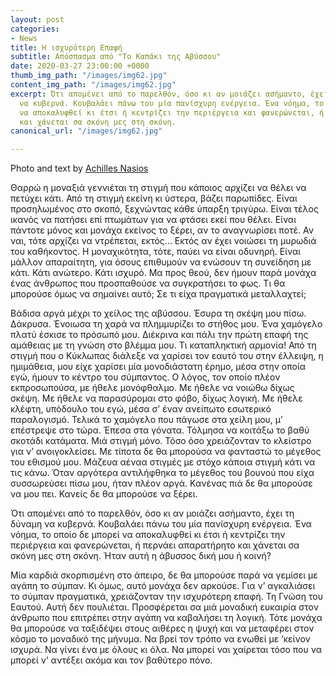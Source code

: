 ```yaml
---
layout: post
categories:
- News
title: Η ισχυρότερη Επαφή
subtitle: Απόσπασμα από "Το Καπάκι της Αβύσσου"
date: 2020-03-27 23:00:00 +0000
thumb_img_path: "/images/img62.jpg"
content_img_path: "/images/img62.jpg"
excerpt: Ότι απομένει από το παρελθόν, όσο κι αν μοιάζει ασήμαντο, έχει τη δύναμη
  να κυβερνά. Κουβαλάει πάνω του μία πανίσχυρη ενέργεια. Ένα νόημα, το οποίο δε μπορεί
  να αποκαλυφθεί κι έτσι ή κεντρίζει την περιέργεια και φανερώνεται, ή περνάει απαρατήρητο
  και χάνεται σα σκόνη μες στη σκόνη.
canonical_url: "/images/img62.jpg"

---
```

Photo and text by <a href="https://anikon.org/" target="blank">Achilles Nasios</a>

Θαρρώ η μοναξιά γεννιέται τη στιγμή που κάποιος αρχίζει να θέλει να πετύχει κάτι. Από τη στιγμή εκείνη κι ύστερα, βάζει παρωπίδες. Είναι προσηλωμένος στο σκοπό, ξεχνώντας κάθε ύπαρξη τριγύρω. Είναι τέλος ικανός να πατήσει επί πτωμάτων για να φτάσει εκεί που θέλει. Είναι πάντοτε μόνος και μονάχα εκείνος το ξέρει, αν το αναγνωρίσει ποτέ. Αν ναι, τότε αρχίζει να ντρέπεται, εκτός... Εκτός αν έχει νοιώσει τη μυρωδιά του καθήκοντος. Η μοναχικότητα, τότε, παύει να είναι οδυνηρή. Είναι μάλλον απαραίτητη, για όσους επιθυμούν να ενώσουν τη συνείδηση με κάτι. Κάτι ανώτερο. Κάτι ισχυρό. Μα προς θεού, δεν ήμουν παρά μονάχα ένας άνθρωπος που προσπαθούσε να συγκρατήσει το φως. Τι θα μπορούσε όμως να σημαίνει αυτό; Σε τι είχα πραγματικά μεταλλαχτεί;

Βάδισα αργά μέχρι το χείλος της αβύσσου. Έσυρα τη σκέψη μου πίσω. Δάκρυσα. Ένοιωσα τη χαρά να πλημμυρίζει το στήθος μου. Ένα χαμόγελο πλατύ έσκισε το πρόσωπό μου. Διέκρινα και πάλι την πρώτη επαφή της αμάθειας με τη γνώση στο βλέμμα μου. Τι καταπληκτική αρμονία! Από τη στιγμή που ο Κύκλωπας διάλεξε να χαρίσει τον εαυτό του στην έλλειψη, η ημιμάθεια, μου είχε χαρίσει μία μονοδιάστατη έρημο, μέσα στην οποία εγώ, ήμουν το κέντρο του σύμπαντος. Ο λόγος, τον οποίο πλέον εκπροσωπούσα, με ήθελε μονόφθαλμο. Με ήθελε να νοιώθω δίχως σκέψη. Με ήθελε να παρασύρομαι στο φόβο, δίχως λογική. Με ήθελε κλέφτη, υπόδουλο του εγώ, μέσα σ’ έναν ανείπωτο εσωτερικό παραλογισμό. Τελικά το χαμόγελο που πάγωσε στα χείλη μου, μ’ επέστρεψε στο τώρα. Έπεσα στα γόνατα. Τόλμησα να κοιτάξω το βαθύ σκοτάδι κατάματα. Μιά στιγμή μόνο. Τόσο όσο χρειάζονταν το κλείστρο για ν’ ανοιγοκλείσει. Με τίποτα δε θα μπορούσα να φανταστώ το μέγεθος του εθισμού μου. Μάζευα αέναα στιγμές με στόχο κάποια στιγμή κάτι να τις κάνω. Όταν αργότερα αντιλήφθηκα το μέγεθος του βουνού που είχα συσσωρεύσει πίσω μου, ήταν πλέον αργά. Κανένας πιά δε θα μπορούσε να μου πει. Κανείς δε θα μπορούσε να ξέρει.

Ότι απομένει από το παρελθόν, όσο κι αν μοιάζει ασήμαντο, έχει τη δύναμη να κυβερνά. Κουβαλάει πάνω του μία πανίσχυρη ενέργεια. Ένα νόημα, το οποίο δε μπορεί να αποκαλυφθεί κι έτσι ή κεντρίζει την περιέργεια και φανερώνεται, ή περνάει απαρατήρητο και χάνεται σα σκόνη μες στη σκόνη. Ήταν αυτή η άβυσσος δική μου ή κοινή?

Μία καρδιά σκορπισμένη στο άπειρο, δε θα μπορούσε παρά να γεμίσει με αγάπη το σύμπαν. Κι όμως, αυτό μονάχα δεν αρκούσε. Για ν’ αγκαλιάσει το σύμπαν πραγματικά, χρειάζονταν την ισχυρότερη επαφή. Τη Γνώση του Εαυτού. Αυτή δεν πουλιέται. Προσφέρεται σα μιά μοναδική ευκαιρία στον άνθρωπο που επιτρέπει στην αγάπη να καβαλήσει τη λογική. Τότε μονάχα θα μπορούσε να ταξιδέψει στους αιθέρες η ψυχή και να μεταφέρει στον κόσμο το μοναδικό της μήνυμα. Να βρεί τον τρόπο να ενωθεί με ‘κείνον ισχυρά. Να γίνει ένα με όλους κι όλα. Να μπορεί ναι χαίρεται τόσο που να μπορεί ν’ αντέξει ακόμα και τον βαθύτερο πόνο.
